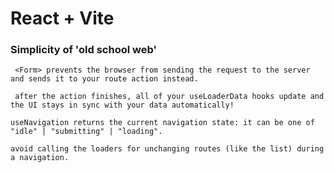 # React + Vite

### Simplicity of 'old school web'

```
 <Form> prevents the browser from sending the request to the server and sends it to your route action instead.

 after the action finishes, all of your useLoaderData hooks update and the UI stays in sync with your data automatically!
```

```
useNavigation returns the current navigation state: it can be one of "idle" | "submitting" | "loading".
```

```
avoid calling the loaders for unchanging routes (like the list) during a navigation.
```
